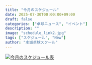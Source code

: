 ```yaml
---
title: "今月のスケジュール"
date: 2025-07-30T00:00:00+09:00
draft: false
categories: ["卓球ニュース", "イベント"]
description: ""
image: "schedule_link2.jpg"
tags: ["スケジュール", "New"]
author: "水城卓球スクール"
---
```


<a class="" href="/images/blog/mtts_schedule08.pdf"><img src="/images/blog/2025_08.jpg" alt="今月のスケジュール表" /></a>
